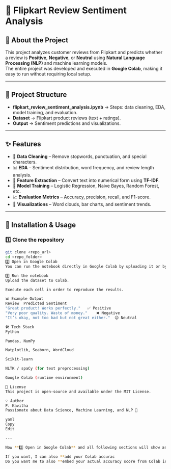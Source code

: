 # 🛒 Flipkart Review Sentiment Analysis

## 📖 About the Project
This project analyzes customer reviews from Flipkart and predicts whether a review is **Positive**, **Negative**, or **Neutral** using **Natural Language Processing (NLP)** and machine learning models.  
The entire project was developed and executed in **Google Colab**, making it easy to run without requiring local setup.

---

## 📂 Project Structure
- **flipkart_review_sentiment_analysis.ipynb** → Steps: data cleaning, EDA, model training, and evaluation.
- **Dataset** → Flipkart product reviews (text + ratings).
- **Output** → Sentiment predictions and visualizations.

---

## ✨ Features
- 🧹 **Data Cleaning** – Remove stopwords, punctuation, and special characters.
- 📊 **EDA** – Sentiment distribution, word frequency, and review length analysis.
- 🧮 **Feature Extraction** – Convert text into numerical form using **TF-IDF**.
- 🤖 **Model Training** – Logistic Regression, Naive Bayes, Random Forest, etc.
- 📈 **Evaluation Metrics** – Accuracy, precision, recall, and F1-score.
- 🎨 **Visualizations** – Word clouds, bar charts, and sentiment trends.

---

## 🚀 Installation & Usage

### 1️⃣ Clone the repository
```bash
git clone <repo_url>
cd <repo_folder>
2️⃣ Open in Google Colab
You can run the notebook directly in Google Colab by uploading it or by using the Colab badge below:

3️⃣ Run the notebook
Upload the dataset to Colab.

Execute each cell in order to reproduce the results.

📊 Example Output
Review	Predicted Sentiment
"Great product! Works perfectly."	✅ Positive
"Very poor quality. Waste of money."	❌ Negative
"It’s okay, not too bad but not great either."	😐 Neutral

🛠 Tech Stack
Python

Pandas, NumPy

Matplotlib, Seaborn, WordCloud

Scikit-learn

NLTK / spaCy (for text preprocessing)

Google Colab (runtime environment)

📜 License
This project is open-source and available under the MIT License.

💡 Author
P. Kavitha
Passionate about Data Science, Machine Learning, and NLP 🚀

yaml
Copy
Edit

---

Now **2️⃣ Open in Google Colab** and all following sections will show as proper headings in GitHub instead of plain text.  

If you want, I can also **add your Colab accurac
Do you want me to also **embed your actual accuracy score from Colab into the Example Output section** so it looks more complete?
